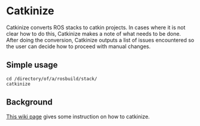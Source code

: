 Catkinize
=========

Catkinize converts ROS stacks to catkin projects.  In cases where it is not
clear how to do this, Catkinize makes a note of what needs to be done.  After
doing the conversion, Catkinize outputs a list of issues encountered so the user
can decide how to proceed with manual changes.

Simple usage
------------

    cd /directory/of/a/rosbuild/stack/
    catkinize

Background
----------

[This wiki page](http://www.ros.org/doc/groovy/api/catkin/html/user_guide/rosbuild_migration.html)
gives some instruction on how to catkinize.

